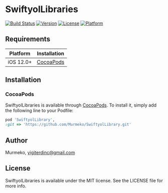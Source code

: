 # SwiftyolLibraries

[![Build Status](https://travis-ci.com/Murmeko/SwiftyolLibrary.svg?branch=main)](https://travis-ci.com/Murmeko/SwiftyolLibrary)
[![Version](https://img.shields.io/cocoapods/v/SwiftyolLibraries.svg?style=flat)](https://cocoapods.org/pods/SwiftyolLibraries)
[![License](https://img.shields.io/cocoapods/l/SwiftyolLibraries.svg?style=flat)](https://cocoapods.org/pods/SwiftyolLibraries)
[![Platform](https://img.shields.io/cocoapods/p/SwiftyolLibraries.svg?style=flat)](https://cocoapods.org/pods/SwiftyolLibraries)

## Requirements

| Platform | Installation |
| --- | --- |
| iOS 12.0+ | [CocoaPods](#cocoapods) |

## Installation

### CocoaPods

SwiftyolLibraries is available through [CocoaPods](https://cocoapods.org). To install
it, simply add the following line to your Podfile:

```ruby
pod 'SwiftyolLibrary',
:git => 'https://github.com/Murmeko/SwiftyolLibrary.git'
```

## Author

Murmeko, yigiterdinc@gmail.com

## License

SwiftyolLibraries is available under the MIT license. See the LICENSE file for more info.
